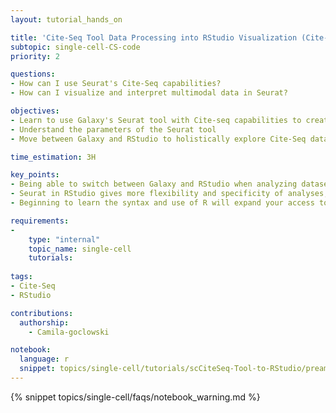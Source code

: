 ```yaml
---
layout: tutorial_hands_on

title: 'Cite-Seq Tool Data Processing into RStudio Visualization (Cite-Seq, Seurat, R)'
subtopic: single-cell-CS-code
priority: 2

questions:
- How can I use Seurat's Cite-Seq capabilities?
- How can I visualize and interpret multimodal data in Seurat?

objectives:
- Learn to use Galaxy's Seurat tool with Cite-seq capabilities to create a Seurat Object 
- Understand the parameters of the Seurat tool 
- Move between Galaxy and RStudio to holistically explore Cite-Seq data

time_estimation: 3H

key_points:
- Being able to switch between Galaxy and RStudio when analyzing datasets can be useful when looking to adjust default parameters within Seurat's functions and workflow.
- Seurat in RStudio gives more flexibility and specificity of analyses, but Galaxy offers great reproducibility and ease of analysis.
- Beginning to learn the syntax and use of R will expand your access to bioinformatic analyses. 

requirements:
-
    type: "internal"
    topic_name: single-cell
    tutorials:
        
tags:
- Cite-Seq
- RStudio

contributions:
  authorship:
    - Camila-goclowski

notebook:
  language: r
  snippet: topics/single-cell/tutorials/scCiteSeq-Tool-to-RStudio/preamble.md
---
```


{% snippet topics/single-cell/faqs/notebook_warning.md %}

